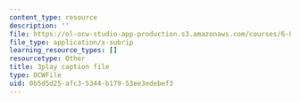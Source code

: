 ```yaml
---
content_type: resource
description: ''
file: https://ol-ocw-studio-app-production.s3.amazonaws.com/courses/6-890-algorithmic-lower-bounds-fun-with-hardness-proofs-fall-2014/0b5d5d25afc35344b17953ee3edebef3_X05j49pc6DE.vtt
file_type: application/x-subrip
learning_resource_types: []
resourcetype: Other
title: 3play caption file
type: OCWFile
uid: 0b5d5d25-afc3-5344-b179-53ee3edebef3
---
```

